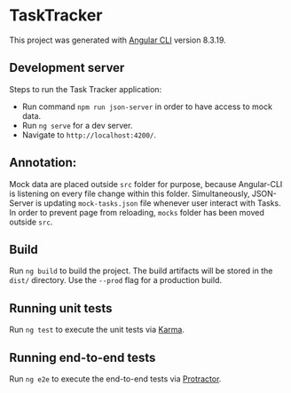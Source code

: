 # TaskTracker

This project was generated with [Angular CLI](https://github.com/angular/angular-cli) version 8.3.19.

## Development server

Steps to run the Task Tracker application:
- Run command `npm run json-server` in order to have access to mock data.
- Run `ng serve` for a dev server. 
- Navigate to `http://localhost:4200/`.

## Annotation:
Mock data are placed outside `src` folder for purpose, because Angular-CLI is listening on every file change within this folder. Simultaneously,
JSON-Server is updating `mock-tasks.json` file whenever user interact with Tasks. In order to prevent page from reloading, `mocks` folder has been moved outside `src`.  
 
## Build

Run `ng build` to build the project. The build artifacts will be stored in the `dist/` directory. Use the `--prod` flag for a production build.

## Running unit tests

Run `ng test` to execute the unit tests via [Karma](https://karma-runner.github.io).

## Running end-to-end tests

Run `ng e2e` to execute the end-to-end tests via [Protractor](http://www.protractortest.org/).

